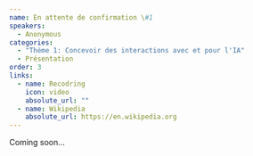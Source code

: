 ```yaml
---
name: En attente de confirmation \#1
speakers:
  - Anonymous
categories:
  - "Thème 1: Concevoir des interactions avec et pour l'IA"
  - Présentation
order: 3
links:
  - name: Recodring
    icon: video
    absolute_url: ""
  - name: Wikipedia
    absolute_url: https://en.wikipedia.org
---
```


Coming soon...